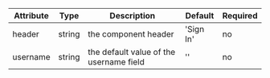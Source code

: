   
<table class="doc-table">
    <thead class="doc-thead">
      <tr class="doc-tr">
        <th class="doc-th">Attribute</th>
        <th class="doc-th">Type</th>
        <th class="doc-th">Description</th>
        <th class="doc-th">Default</th>
        <th class="doc-th">Required</th>
      </tr>
    </thead>
    <tbody class="doc-tbody">
      <tr class="doc-tr">
        <td class="doc-td" data-column="Attribute">header</td>
        <td class="doc-td" data-column="Type">string</td>
        <td class="doc-td" data-column="Description">the component header</td>
        <td class="doc-td" data-column="Default">'Sign In'</td>
        <td class="doc-td" data-column="Required">no</td>
      </tr>
      <tr class="doc-tr">
          <td class="doc-td" data-column="Attribute">username</td>
          <td class="doc-td" data-column="Type">string</td>
          <td class="doc-td" data-column="Description">the default value of the username field</td>
          <td class="doc-td" data-column="Default">''</td>
          <td class="doc-td" data-column="Required">no</td>
      </tr>
    </tbody>
  </table>
  
  